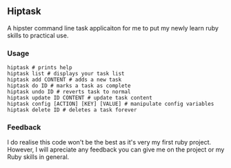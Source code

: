 ## Hiptask

A hipster command line task applicaiton for me to put my newly learn ruby skills to practical use.

### Usage

    hiptask # prints help
    hiptask list # displays your task list
    hiptask add CONTENT # adds a new task
    hiptask do ID # marks a task as complete
    hiptask undo ID # reverts task to normal
    hiptask update ID CONTENT # update task content
    hiptask config [ACTION] [KEY] [VALUE] # manipulate config variables
    hiptask delete ID # deletes a task forever

### Feedback

I do realise this code won't be the best as it's very my first ruby project. However, I will apreciate any feedback you can give me on the project or my Ruby skills in general.
